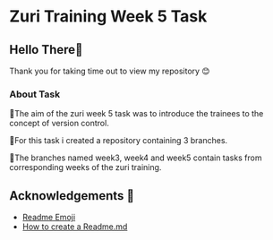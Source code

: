 # Zuri Training Week 5 Task

## Hello There👋

Thank you for taking time out to view my repository 😊

### About Task

🔸The aim of the zuri week 5 task was to introduce the trainees to the concept of version control.

🔸For this task i created a repository containing 3 branches.

🔸The branches named week3, week4 and week5 contain tasks from corresponding weeks of the zuri training.

## Acknowledgements 🙏

- [ Readme Emoji](https://gist.github.com/kajal1106/b0bf3b9f93b4f484dc3703c8c64bbe1c)
- [How to create a Readme.md](https://medium.com/analytics-vidhya/how-to-create-a-readme-md-file-8fb2e8ce24e3#:~:text=In%20this%20blog%2C%20you%20will%20learn,or%20also%20called%20the%20.md%20file.&text=In%20this%20blog%2C%20you,called%20the%20.md%20file.&text=blog%2C%20you%20will%20learn,or%20also%20called%20the)
